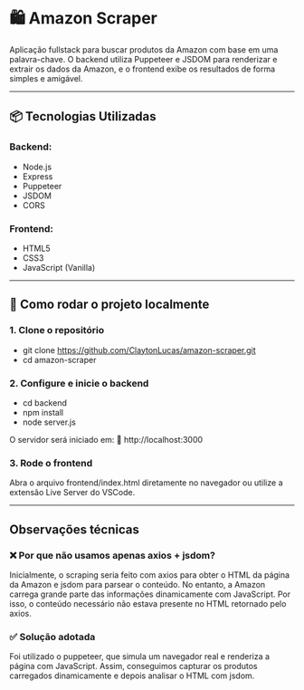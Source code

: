 # 🛍️ Amazon Scraper

Aplicação fullstack para buscar produtos da Amazon com base em uma palavra-chave. O backend utiliza Puppeteer e JSDOM para renderizar e extrair os dados da Amazon, e o frontend exibe os resultados de forma simples e amigável.

---

## 📦 Tecnologias Utilizadas

### Backend:
- Node.js
- Express
- Puppeteer
- JSDOM
- CORS

### Frontend:
- HTML5
- CSS3
- JavaScript (Vanilla)

---

## 🚀 Como rodar o projeto localmente

### 1. Clone o repositório

- git clone https://github.com/ClaytonLucas/amazon-scraper.git
- cd amazon-scraper 

### 2. Configure e inicie o backend

- cd backend
- npm install
- node server.js

O servidor será iniciado em:
📍 http://localhost:3000

### 3. Rode o frontend

Abra o arquivo frontend/index.html diretamente no navegador
ou utilize a extensão Live Server do VSCode.

---
## Observações técnicas

### ❌ Por que não usamos apenas axios + jsdom?
Inicialmente, o scraping seria feito com axios para obter o HTML da página da Amazon e jsdom para parsear o conteúdo.
No entanto, a Amazon carrega grande parte das informações dinamicamente com JavaScript.
Por isso, o conteúdo necessário não estava presente no HTML retornado pelo axios.

### ✅ Solução adotada
Foi utilizado o puppeteer, que simula um navegador real e renderiza a página com JavaScript.
Assim, conseguimos capturar os produtos carregados dinamicamente e depois analisar o HTML com jsdom.
